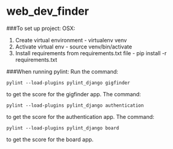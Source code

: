 # web_dev_finder

###To set up project:
OSX:
1. Create virtual environment - virtualenv venv
2. Activate virtual env - source venv/bin/activate
3. Install requirements from requirements.txt file - pip install -r requirements.txt

###When running pylint:
Run the command:
```
pylint --load-plugins pylint_django gigfinder
```
to get the score for the gigfinder app.
The command:
```
pylint --load-plugins pylint_django authentication
```
to get the score for the authentication app.
The command:
```
pylint --load-plugins pylint_django board
```
to get the score for the board app.

